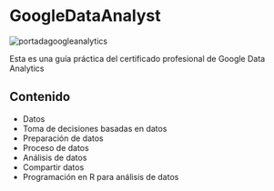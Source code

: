 # GoogleDataAnalyst

![portadagoogleanalytics](https://user-images.githubusercontent.com/92232878/177801578-5e91c33d-c87b-4086-ac56-425e1ac7a1cd.png)

Esta es una guía práctica del certificado profesional de Google Data Analytics

## Contenido

* Datos
* Toma de decisiones basadas en datos
* Preparación de datos
* Proceso de datos
* Análisis de datos
* Compartir datos
* Programación en R para análisis de datos
